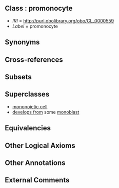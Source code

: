 
## Class : promonocyte

 * *IRI* = http://purl.obolibrary.org/obo/CL_0000559
 * *Label* = promonocyte

## Synonyms


## Cross-references


## Subsets


## Superclasses

 * [monopoietic cell](../../CL/94/CL_0002194.md)
 * [develops from](../../RO/02/RO_0002202.md) some [monoblast](../../CL/40/CL_0000040.md)

## Equivalencies


## Other Logical Axioms


## Other Annotations


## External Comments

